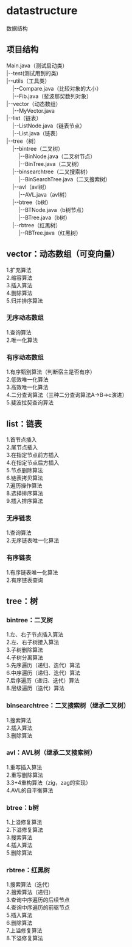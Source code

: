 # datastructure
数据结构
## 项目结构
Main.java（测试启动类）<br/>
|--test(测试用到的类)<br/>
|--utils（工具类）<br/>
&nbsp;&nbsp;&nbsp;&nbsp;|--Compare.java（比较对象的大小）<br/>
&nbsp;&nbsp;&nbsp;&nbsp;|--Fib.java（斐波那契数列对象）<br/>
|--vector（动态数组）<br/>
&nbsp;&nbsp;&nbsp;&nbsp;|--MyVector.java<br/>
|--list（链表）<br/>
&nbsp;&nbsp;&nbsp;&nbsp;|--ListNode.java（链表节点）<br/>
&nbsp;&nbsp;&nbsp;&nbsp;|--List.java（链表）<br/>
|--tree（树）<br/>
&nbsp;&nbsp;&nbsp;&nbsp;|--bintree（二叉树）<br/>
&nbsp;&nbsp;&nbsp;&nbsp;&nbsp;&nbsp;&nbsp;&nbsp;|--BinNode.java（二叉树节点）<br/>
&nbsp;&nbsp;&nbsp;&nbsp;&nbsp;&nbsp;&nbsp;&nbsp;|--BinTree.java（二叉树）<br/>
&nbsp;&nbsp;&nbsp;&nbsp;|--binsearchtree（二叉搜索树）<br/>
&nbsp;&nbsp;&nbsp;&nbsp;&nbsp;&nbsp;&nbsp;&nbsp;|--BinSearchTree.java（二叉搜索树）<br/>
&nbsp;&nbsp;&nbsp;&nbsp;|--avl（avl树）<br/>
&nbsp;&nbsp;&nbsp;&nbsp;&nbsp;&nbsp;&nbsp;&nbsp;|--AVL.java（avl树）<br/>
&nbsp;&nbsp;&nbsp;&nbsp;|--btree（b树）<br/>
&nbsp;&nbsp;&nbsp;&nbsp;&nbsp;&nbsp;&nbsp;&nbsp;|--BTNode.java（b树节点）<br/>
&nbsp;&nbsp;&nbsp;&nbsp;&nbsp;&nbsp;&nbsp;&nbsp;|--BTree.java（b树）<br/>
&nbsp;&nbsp;&nbsp;&nbsp;|--rbtree（红黑树）<br/>
&nbsp;&nbsp;&nbsp;&nbsp;&nbsp;&nbsp;&nbsp;&nbsp;|--RBTree.java（红黑树）<br/>
## vector：动态数组（可变向量）
1.扩充算法<br/>
2.缩容算法<br/>
3.插入算法<br/>
4.删除算法<br/>
5.归并排序算法<br/>
### 无序动态数组
1.查询算法<br/>
2.唯一化算法<br/>
### 有序动态数组
1.有序甄别算法（判断宿主是否有序）<br/>
2.低效唯一化算法<br/>
3.高效唯一化算法<br/>
4.二分查询算法（三种二分查询算法A->B->c演进）<br/>
5.斐波拉契查询算法<br/>
## list：链表
1.首节点插入<br/>
2.尾节点插入<br/>
3.在指定节点前方插入<br/>
4.在指定节点后方插入<br/>
5.节点删除算法<br/>
6.链表拷贝算法<br/>
7.遍历操作算法<br/>
8.选择排序算法<br/>
9.插入排序算法<br/>
### 无序链表
1.查询算法<br/>
2.无序链表唯一化算法<br/>
### 有序链表
1.有序链表唯一化算法<br/>
2.有序链表查询<br/>
## tree：树
### bintree：二叉树
1.左、右子节点插入算法<br/>
2.左、右子树接入算法<br/>
3.子树删除算法<br/>
4.子树分离算法<br/>
5.先序遍历（递归、迭代）算法<br/>
6.中序遍历（递归、迭代）算法<br/>
7.后序遍历（递归、迭代）算法<br/>
8.层级遍历（迭代）算法<br/>
### binsearchtree：二叉搜索树（继承二叉树）
1.搜索算法<br/>
2.插入算法<br/>
3.删除算法<br/>
### avl：AVL树（继承二叉搜索树）
1.重写插入算法<br/>
2.重写删除算法<br/>
3.3+4重构算法（zig，zag的实现）<br/>
4.AVL的自平衡算法<br/>
### btree：b树
1.上溢修复算法<br/>
2.下溢修复算法<br/>
3.搜索算法<br/>
4.插入算法<br/>
5.删除算法<br/>
### rbtree：红黑树
1.搜索算法（迭代）<br/>
2.搜索算法（递归）<br/>
3.查询中序遍历的后续节点<br/>
4.查询中序遍历的前驱节点<br/>
5.插入算法<br/>
6.删除算法<br/>
7.上溢修复算法<br/>
8.下溢修复算法<br/>
